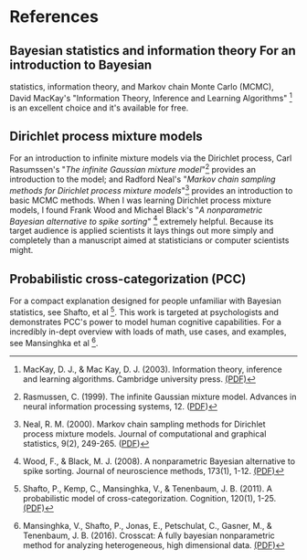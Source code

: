 # References

## Bayesian statistics and information theory For an introduction to Bayesian
statistics, information theory, and Markov chain Monte Carlo (MCMC), David
MacKay's "Information Theory, Inference and Learning Algorithms" [^mackay] is
an excellent choice and it's available for free.

[^mackay]: MacKay, D. J., & Mac Kay, D. J. (2003). Information theory,
  inference and learning algorithms. Cambridge university press.
  [(PDF)](http://www.inference.org.uk/itprnn/book.pdf)

## Dirichlet process mixture models

For an introduction to infinite mixture models via the Dirichlet process, Carl
Rasumssen's "*The infinite Gaussian mixture model*"[^rasumssen]  provides an
introduction to the model; and Radford Neal's "*Markov chain sampling methods
for Dirichlet process mixture models*"[^neal-dpmm]  provides an introduction to
basic MCMC methods. When I was learning Dirichlet process mixture models, I
found Frank Wood and Michael Black's "*A nonparametric Bayesian alternative to
spike sorting*" [^wood-spike]  extremely helpful. Because its target audience
is applied scientists it lays things out more simply and completely than a
manuscript aimed at statisticians or computer scientists might.

[^rasumssen]: Rasmussen, C. (1999). The infinite Gaussian mixture model.
  Advances in neural information processing systems, 12.
  ([PDF](https://openresearch.surrey.ac.uk/esploro/fulltext/journalArticle/Probability-density-estimation-via-an-infinite/99515730602346?repId=12139874790002346&mId=13140644290002346&institution=44SUR_INST))

  [^neal-dpmm]: Neal, R. M. (2000). Markov chain sampling methods for Dirichlet
  process mixture models. Journal of computational and graphical statistics,
  9(2), 249-265.
  ([PDF](https://www.cs.columbia.edu/~blei/seminar/2016_discrete_data/readings/Neal2000b.pdf))

  [^wood-spike]: Wood, F., & Black, M. J. (2008). A nonparametric Bayesian
  alternative to spike sorting. Journal of neuroscience methods, 173(1), 1-12.
  [(PDF)](https://citeseerx.ist.psu.edu/document?repid=rep1&type=pdf&doi=7e3bb0d7af52a06455e52b082cc080374c1cc7f6)

## Probabilistic cross-categorization (PCC)

For a compact explanation designed for people unfamiliar with Bayesian
statistics, see Shafto, et al [^shafto-cc]. This work is targeted at
psychologists and demonstrates PCC's power to model human cognitive
capabilities. For a incredibly in-dept overview with loads of math, use cases,
and examples, see Mansinghka et al [^pcc-jmlr].

[^shafto-cc]: Shafto, P., Kemp, C., Mansinghka, V., & Tenenbaum, J. B. (2011).
  A probabilistic model of cross-categorization. Cognition, 120(1),
  1-25.[(PDF)](http://www.charleskemp.com/papers/shaftokmt11_aprobabilisticmodelofcrosscategorization.pdf)

  [^pcc-jmlr]: Mansinghka, V., Shafto, P., Jonas, E., Petschulat, C., Gasner,
  M., & Tenenbaum, J. B. (2016). Crosscat: A fully bayesian nonparametric
  method for analyzing heterogeneous, high dimensional data.
  [(PDF)](jmlr.org/papers/volume17/11-392/11-392.pdf)
